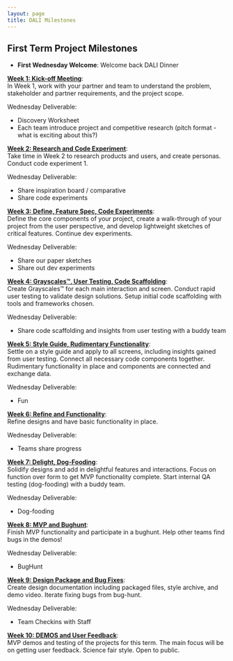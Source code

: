 ```yaml
---
layout: page
title: DALI Milestones
---
```



## First Term Project Milestones

* **First Wednesday Welcome**:
Welcome back DALI Dinner

[**Week 1: Kick-off Meeting**](week01/):<br>
In Week 1, work with your partner and team to understand the problem, stakeholder and partner requirements, and the project scope.

Wednesday Deliverable:
* Discovery Worksheet
* Each team introduce project and competitive research (pitch format - what is exciting about this?)

[**Week 2: Research and Code Experiment**](week02/):<br>
Take time in Week 2 to research products and users, and create personas. Conduct code experiment 1. <!--individual //todo @tim-->

Wednesday Deliverable:
* Share inspiration board / comparative
* Share code experiments <!--speed dating style //todo @erica-->

[**Week 3: Define, Feature Spec, Code Experiments**](week03/):<br>
Define the core components of your project, create a walk-through of your project from the user perspective, and develop lightweight sketches of critical features. Continue dev experiments. <!--team experiment //todo @tim-->

Wednesday Deliverable:
* Share our paper sketches <!-- science fair style -->
* Share out dev experiments

[**Week 4: Grayscales™, User Testing, Code Scaffolding**](week04/):<br>
Create Grayscales™ for each main interaction and screen. Conduct rapid user testing to validate design solutions. Setup initial code scaffolding with tools and frameworks chosen.

Wednesday Deliverable:
* Share code scaffolding and insights from user testing with a buddy team <!-- with grayscales -->

[**Week 5: Style Guide, Rudimentary Functionality**](week05/):<br>
Settle on a style guide and apply to all screens, including insights gained from user testing. Connect all necessary code components together. Rudimentary functionality in place and components are connected and exchange data.

Wednesday Deliverable:
* Fun

[**Week 6: Refine and Functionality**](week06/):<br>
Refine designs and have basic functionality in place.

Wednesday Deliverable:
* Teams share progress <!-- science fair style -->

[**Week 7: Delight, Dog-Fooding**](week07/):<br>
Solidify designs and add in delightful features and interactions. Focus on function over form to get MVP functionality complete. Start internal QA testing (dog-fooding) with a buddy team.

Wednesday Deliverable:
* Dog-fooding

[**Week 8: MVP and Bughunt**](week08/):<br>
Finish MVP functionality and participate in a bughunt. Help other teams find bugs in the demos!

Wednesday Deliverable:
* BugHunt

[**Week 9: Design Package and Bug Fixes**](week09/):<br>
Create design documentation including packaged files, style archive, and demo video. Iterate fixing bugs from bug-hunt.

Wednesday Deliverable:
* Team Checkins with Staff <!-- putting out fires, check presentations -->

[**Week 10: DEMOS and User Feedback**](week10/):<br>
MVP demos and testing of the projects for this term. The main focus will be on getting user feedback. Science fair style. Open to public.


<!--
## Continuing Term Project Milestones TBD

* **Planning Meeting** (week 1):<br>
  Incorporate feedback and user testing from previous term into a cohesive milestone plan for the term.
  * Everyone: milestone plan, goals

* **User Testing Plan** (week 2):<br>
  Create a testing goal and plan for the term.

* **Implement** (week 3):<br>
  Code, Build, Design.
  * Dev: implement code test framework

* **Test** (week 4):<br>
  Do user testing based on plan.

* **Implement** (week 5):<br>
  Code, Build, Design

* **Test** (week 6):<br>
  Do user testing based on plan. External users.

* **Implement** (week 7):<br>
  Code, Build, Design

* **Bug Hunt** (week 8):<br>
  Finish MVP functionality and participate in a bughunt. Help other teams find bugs in the demos!

* **Design Documentation & Bug Fixing** (week 9):<br>
  Create design documentation such as style guides and demo videos.  Iterate fixing bugs from bughunt.

* **Term Demos and Testing** (week 10):<br>
  MVP demos and testing of the projects for this term. The main focus will be on getting user feedback. Science fair style. Open to public.

  -->
